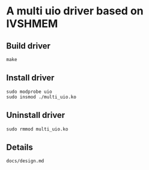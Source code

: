 # A multi uio driver based on IVSHMEM

## Build driver
`make`

## Install driver
`sudo modprobe uio`\
`sudo insmod ./multi_uio.ko`

## Uninstall driver
`sudo rmmod multi_uio.ko`

## Details
`docs/design.md`